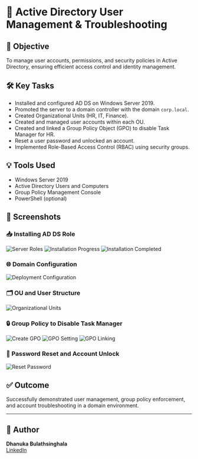 # 🧩 Active Directory User Management & Troubleshooting

## 🎯 Objective
To manage user accounts, permissions, and security policies in Active Directory, ensuring efficient access control and identity management.

## 🛠️ Key Tasks
- Installed and configured AD DS on Windows Server 2019.
- Promoted the server to a domain controller with the domain `corp.local`.
- Created Organizational Units (HR, IT, Finance).
- Created and managed user accounts within each OU.
- Created and linked a Group Policy Object (GPO) to disable Task Manager for HR.
- Reset a user password and unlocked an account.
- Implemented Role-Based Access Control (RBAC) using security groups.

## 💡 Tools Used
- Windows Server 2019
- Active Directory Users and Computers
- Group Policy Management Console
- PowerShell (optional)

## 📸 Screenshots

### 📥 Installing AD DS Role
![Server Roles](Screenshot%202025-05-27%20163725.png)
![Installation Progress](Screenshot%202025-05-27%20164226.png)
![Installation Completed](Screenshot%202025-05-27%20164551.png)

### 🌐 Domain Configuration
![Deployment Configuration](Screenshot%202025-05-27%20164706.png)

### 🗂️ OU and User Structure
![Organizational Units](Screenshot%202025-05-27%20164919.png)

### 🔒 Group Policy to Disable Task Manager
![Create GPO](Screenshot%202025-05-27%20162411.png)
![GPO Setting](Screenshot%202025-05-27%20163312.png)
![GPO Linking](Screenshot%202025-05-27%20163510.png)

### 🔐 Password Reset and Account Unlock
![Reset Password](Screenshot%202025-05-27%20133438.png)

## ✅ Outcome
Successfully demonstrated user management, group policy enforcement, and account troubleshooting in a domain environment.

---

## 📎 Author
**Dhanuka Bulathsinghala**  
[LinkedIn](https://www.linkedin.com/in/YOUR_USERNAME)
